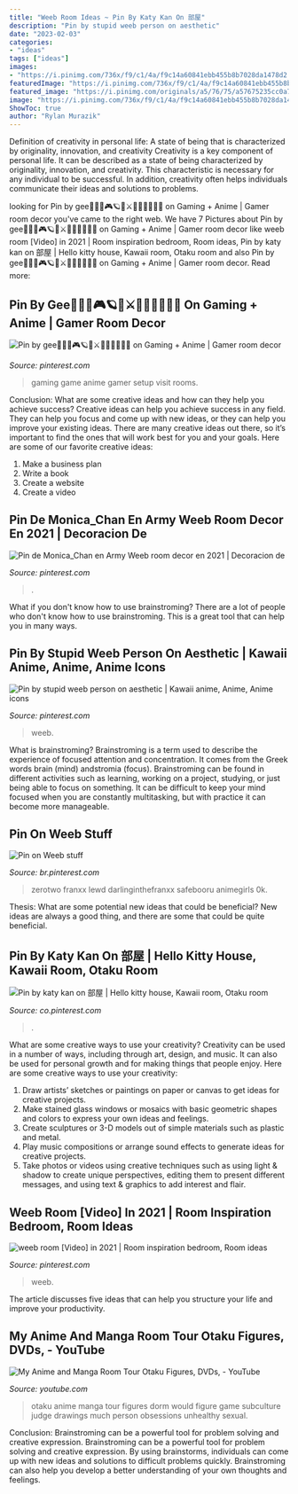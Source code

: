```yaml
---
title: "Weeb Room Ideas ~ Pin By Katy Kan On 部屋"
description: "Pin by stupid weeb person on aesthetic"
date: "2023-02-03"
categories:
- "ideas"
tags: ["ideas"]
images:
- "https://i.pinimg.com/736x/f9/c1/4a/f9c14a60841ebb455b8b7028da1478d2.jpg"
featuredImage: "https://i.pinimg.com/736x/f9/c1/4a/f9c14a60841ebb455b8b7028da1478d2.jpg"
featured_image: "https://i.pinimg.com/originals/a5/76/75/a57675235cc0a7952b54bd4402fc2782.jpg"
image: "https://i.pinimg.com/736x/f9/c1/4a/f9c14a60841ebb455b8b7028da1478d2.jpg"
ShowToc: true
author: "Rylan Murazik"
---
```



Definition of creativity in personal life: A state of being that is characterized by originality, innovation, and creativity
Creativity is a key component of personal life. It can be described as a state of being characterized by originality, innovation, and creativity. This characteristic is necessary for any individual to be successful. In addition, creativity often helps individuals communicate their ideas and solutions to problems.

	

		
looking for Pin by gee🧜🏻‍♀️🎮🪐🔮⚔️🦖👾🧝🏻‍♀️🌈 on Gaming + Anime | Gamer room decor you've came to the right web. We have 7 Pictures about Pin by gee🧜🏻‍♀️🎮🪐🔮⚔️🦖👾🧝🏻‍♀️🌈 on Gaming + Anime | Gamer room decor like weeb room [Video] in 2021 | Room inspiration bedroom, Room ideas, Pin by katy kan on 部屋 | Hello kitty house, Kawaii room, Otaku room and also Pin by gee🧜🏻‍♀️🎮🪐🔮⚔️🦖👾🧝🏻‍♀️🌈 on Gaming + Anime | Gamer room decor. Read more:
		
    
## Pin By Gee🧜🏻‍♀️🎮🪐🔮⚔️🦖👾🧝🏻‍♀️🌈 On Gaming + Anime | Gamer Room Decor

<img loading=lazy src="https://i.pinimg.com/originals/a5/76/75/a57675235cc0a7952b54bd4402fc2782.jpg" onerror="this.onerror=null;this.src='https://tse4.mm.bing.net/th?id=OIP.jvyd5sn5v1mB4EnTuR5wfgHaGu&amp;pid=15.1';" alt="Pin by gee🧜🏻‍♀️🎮🪐🔮⚔️🦖👾🧝🏻‍♀️🌈 on Gaming + Anime | Gamer room decor">

_Source: pinterest.com_

>gaming game anime gamer setup visit rooms. 

	

Conclusion: What are some creative ideas and how can they help you achieve success?
Creative ideas can help you achieve success in any field. They can help you focus and come up with new ideas, or they can help you improve your existing ideas. There are many creative ideas out there, so it’s important to find the ones that will work best for you and your goals. Here are some of our favorite creative ideas: 
1. Make a business plan 
2. Write a book 
3. Create a website 
4. Create a video 

    
## Pin De Monica_Chan En Army Weeb Room Decor En 2021 | Decoracion De

<img loading=lazy src="https://i.pinimg.com/736x/48/fc/89/48fc89fe0a6c16cb7a8725bf6f370510.jpg" onerror="this.onerror=null;this.src='https://tse4.mm.bing.net/th?id=OIP.05ciLiIptNPqC4jXUC0i2AHaNK&amp;pid=15.1';" alt="Pin de Monica_Chan en Army Weeb room decor en 2021 | Decoracion de">

_Source: pinterest.com_

>. 

	

What if you don't know how to use brainstroming?
There are a lot of people who don't know how to use brainstroming. This is a great tool that can help you in many ways.

    
## Pin By Stupid Weeb Person On Aesthetic | Kawaii Anime, Anime, Anime Icons

<img loading=lazy src="https://i.pinimg.com/736x/70/f4/75/70f475520a9c2e478d41e4eddba5f9f0.jpg" onerror="this.onerror=null;this.src='https://tse3.mm.bing.net/th?id=OIP.jWQ2ZjHcN7UwvRkuoGzGnAHaHa&amp;pid=15.1';" alt="Pin by stupid weeb person on aesthetic | Kawaii anime, Anime, Anime icons">

_Source: pinterest.com_

>weeb. 

	

What is brainstroming?
Brainstroming is a term used to describe the experience of focused attention and concentration. It comes from the Greek words brain (mind) andstromia (focus). Brainstroming can be found in different activities such as learning, working on a project, studying, or just being able to focus on something. It can be difficult to keep your mind focused when you are constantly multitasking, but with practice it can become more manageable.

    
## Pin On Weeb Stuff

<img loading=lazy src="https://i.pinimg.com/736x/06/c3/ac/06c3ac72ee494863a956c409b7bcbe47.jpg" onerror="this.onerror=null;this.src='https://tse2.mm.bing.net/th?id=OIP.tnpgeMTsQMyCRd3AKROn7wHaLo&amp;pid=15.1';" alt="Pin on Weeb stuff">

_Source: br.pinterest.com_

>zerotwo franxx lewd darlinginthefranxx safebooru animegirls 0k. 

	

Thesis: What are some potential new ideas that could be beneficial?
New ideas are always a good thing, and there are some that could be quite beneficial.

    
## Pin By Katy Kan On 部屋 | Hello Kitty House, Kawaii Room, Otaku Room

<img loading=lazy src="https://i.pinimg.com/736x/0e/0a/2f/0e0a2fa412a0aa1b7ac3edfdc50b2d71.jpg" onerror="this.onerror=null;this.src='https://tse3.mm.bing.net/th?id=OIP.IOKnYTiqGz3KQEzTiduUMQHaFa&amp;pid=15.1';" alt="Pin by katy kan on 部屋 | Hello kitty house, Kawaii room, Otaku room">

_Source: co.pinterest.com_

>. 

	

What are some creative ways to use your creativity?
Creativity can be used in a number of ways, including through art, design, and music. It can also be used for personal growth and for making things that people enjoy. Here are some creative ways to use your creativity: 
1. Draw artists’ sketches or paintings on paper or canvas to get ideas for creative projects. 
2. Make stained glass windows or mosaics with basic geometric shapes and colors to express your own ideas and feelings. 
3. Create sculptures or 3-D models out of simple materials such as plastic and metal. 
4. Play music compositions or arrange sound effects to generate ideas for creative projects. 
5. Take photos or videos using creative techniques such as using light & shadow to create unique perspectives, editing them to present different messages, and using text & graphics to add interest and flair.

    
## Weeb Room [Video] In 2021 | Room Inspiration Bedroom, Room Ideas

<img loading=lazy src="https://i.pinimg.com/736x/f9/c1/4a/f9c14a60841ebb455b8b7028da1478d2.jpg" onerror="this.onerror=null;this.src='https://tse2.mm.bing.net/th?id=OIP.f3k25-tcNZhWsW76fF8U8gHaNK&amp;pid=15.1';" alt="weeb room [Video] in 2021 | Room inspiration bedroom, Room ideas">

_Source: pinterest.com_

>weeb. 

	

The article discusses five ideas that can help you structure your life and improve your productivity.

    
## My Anime And Manga Room Tour Otaku Figures, DVDs, - YouTube

<img loading=lazy src="https://i.ytimg.com/vi/MrC8Qsee0xM/maxresdefault.jpg" onerror="this.onerror=null;this.src='https://tse3.mm.bing.net/th?id=OIP.dVua4db7YmTP6aR4YYaiDAHaEK&amp;pid=15.1';" alt="My Anime and Manga Room Tour Otaku Figures, DVDs, - YouTube">

_Source: youtube.com_

>otaku anime manga tour figures dorm would figure game subculture judge drawings much person obsessions unhealthy sexual. 

	

Conclusion: Brainstroming can be a powerful tool for problem solving and creative expression.
Brainstroming can be a powerful tool for problem solving and creative expression. By using brainstorms, individuals can come up with new ideas and solutions to difficult problems quickly. Brainstroming can also help you develop a better understanding of your own thoughts and feelings.

